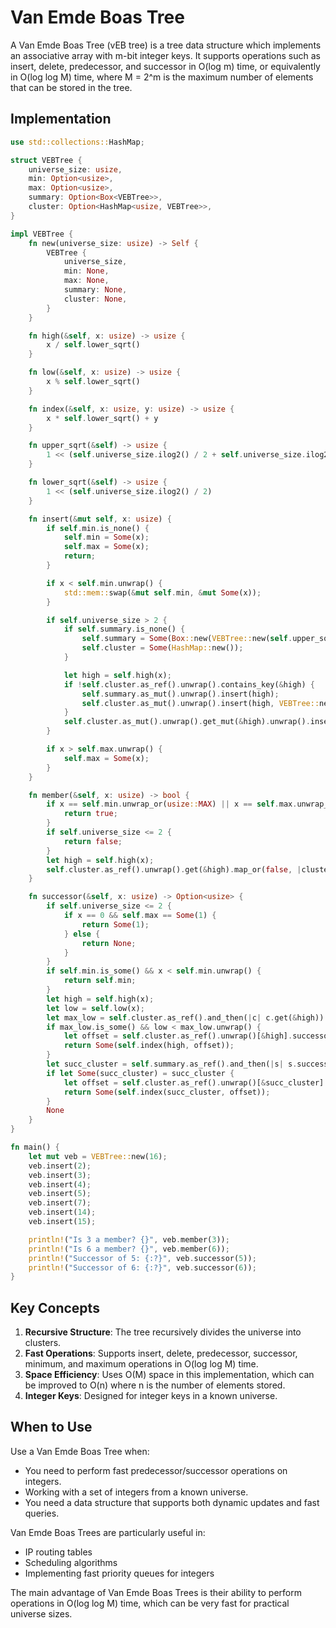 # Van Emde Boas Tree

A Van Emde Boas Tree (vEB tree) is a tree data structure which implements an associative array with m-bit integer keys. It supports operations such as insert, delete, predecessor, and successor in O(log m) time, or equivalently in O(log log M) time, where M = 2^m is the maximum number of elements that can be stored in the tree.

## Implementation

```rust
use std::collections::HashMap;

struct VEBTree {
    universe_size: usize,
    min: Option<usize>,
    max: Option<usize>,
    summary: Option<Box<VEBTree>>,
    cluster: Option<HashMap<usize, VEBTree>>,
}

impl VEBTree {
    fn new(universe_size: usize) -> Self {
        VEBTree {
            universe_size,
            min: None,
            max: None,
            summary: None,
            cluster: None,
        }
    }

    fn high(&self, x: usize) -> usize {
        x / self.lower_sqrt()
    }

    fn low(&self, x: usize) -> usize {
        x % self.lower_sqrt()
    }

    fn index(&self, x: usize, y: usize) -> usize {
        x * self.lower_sqrt() + y
    }

    fn upper_sqrt(&self) -> usize {
        1 << (self.universe_size.ilog2() / 2 + self.universe_size.ilog2() % 2)
    }

    fn lower_sqrt(&self) -> usize {
        1 << (self.universe_size.ilog2() / 2)
    }

    fn insert(&mut self, x: usize) {
        if self.min.is_none() {
            self.min = Some(x);
            self.max = Some(x);
            return;
        }

        if x < self.min.unwrap() {
            std::mem::swap(&mut self.min, &mut Some(x));
        }

        if self.universe_size > 2 {
            if self.summary.is_none() {
                self.summary = Some(Box::new(VEBTree::new(self.upper_sqrt())));
                self.cluster = Some(HashMap::new());
            }

            let high = self.high(x);
            if !self.cluster.as_ref().unwrap().contains_key(&high) {
                self.summary.as_mut().unwrap().insert(high);
                self.cluster.as_mut().unwrap().insert(high, VEBTree::new(self.lower_sqrt()));
            }
            self.cluster.as_mut().unwrap().get_mut(&high).unwrap().insert(self.low(x));
        }

        if x > self.max.unwrap() {
            self.max = Some(x);
        }
    }

    fn member(&self, x: usize) -> bool {
        if x == self.min.unwrap_or(usize::MAX) || x == self.max.unwrap_or(usize::MAX) {
            return true;
        }
        if self.universe_size <= 2 {
            return false;
        }
        let high = self.high(x);
        self.cluster.as_ref().unwrap().get(&high).map_or(false, |cluster| cluster.member(self.low(x)))
    }

    fn successor(&self, x: usize) -> Option<usize> {
        if self.universe_size <= 2 {
            if x == 0 && self.max == Some(1) {
                return Some(1);
            } else {
                return None;
            }
        }
        if self.min.is_some() && x < self.min.unwrap() {
            return self.min;
        }
        let high = self.high(x);
        let low = self.low(x);
        let max_low = self.cluster.as_ref().and_then(|c| c.get(&high)).and_then(|c| c.max);
        if max_low.is_some() && low < max_low.unwrap() {
            let offset = self.cluster.as_ref().unwrap()[&high].successor(low).unwrap();
            return Some(self.index(high, offset));
        }
        let succ_cluster = self.summary.as_ref().and_then(|s| s.successor(high));
        if let Some(succ_cluster) = succ_cluster {
            let offset = self.cluster.as_ref().unwrap()[&succ_cluster].min.unwrap();
            return Some(self.index(succ_cluster, offset));
        }
        None
    }
}

fn main() {
    let mut veb = VEBTree::new(16);
    veb.insert(2);
    veb.insert(3);
    veb.insert(4);
    veb.insert(5);
    veb.insert(7);
    veb.insert(14);
    veb.insert(15);

    println!("Is 3 a member? {}", veb.member(3));
    println!("Is 6 a member? {}", veb.member(6));
    println!("Successor of 5: {:?}", veb.successor(5));
    println!("Successor of 6: {:?}", veb.successor(6));
}
```

## Key Concepts

1. **Recursive Structure**: The tree recursively divides the universe into clusters.
2. **Fast Operations**: Supports insert, delete, predecessor, successor, minimum, and maximum operations in O(log log M) time.
3. **Space Efficiency**: Uses O(M) space in this implementation, which can be improved to O(n) where n is the number of elements stored.
4. **Integer Keys**: Designed for integer keys in a known universe.

## When to Use

Use a Van Emde Boas Tree when:

- You need to perform fast predecessor/successor operations on integers.
- Working with a set of integers from a known universe.
- You need a data structure that supports both dynamic updates and fast queries.

Van Emde Boas Trees are particularly useful in:

- IP routing tables
- Scheduling algorithms
- Implementing fast priority queues for integers

The main advantage of Van Emde Boas Trees is their ability to perform operations in O(log log M) time, which can be very fast for practical universe sizes.
